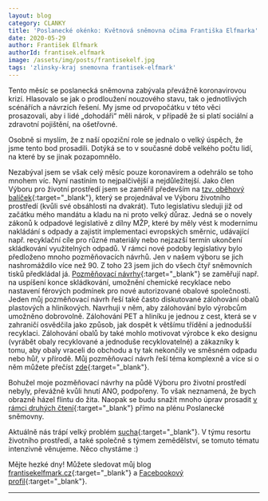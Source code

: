 ```yaml
---
layout: blog
category: CLANKY
title: 'Poslanecké okénko: Květnová sněmovna očima Františka Elfmarka'
date: 2020-05-29
author: František Elfmark
authorId: frantisek.elfmark
image: /assets/img/posts/frantisekelf.jpg
tags: 'zlinsky-kraj snemovna frantisek-elfmark'
---
```


Tento měsíc se poslanecká sněmovna zabývala převážně koronavirovou krizí. Hlasovalo se jak o prodloužení nouzového stavu, tak o jednotlivých scénářích a návrzích řešení. My jsme od prvopočátku v této věci prosazovali, aby i lidé „dohodáři“ měli nárok, v případě že si platí sociální a zdravotní pojištění, na ošetřovné.

Osobně si myslím, že z naší opoziční role se jednalo o velký úspěch, že jsme tento bod prosadili. Dotýká se to v současné době velkého počtu lidí, na které by se jinak pozapomnělo.

Nezabýval jsem se však celý měsíc pouze koronavirem a odehrálo se toho mnohem víc. Nyní nastíním to nejpalčivější a nejdůležitejší. Jako člen Výboru pro životní prostředí jsem se zaměřil především na [tzv. oběhový balíček](https://www.obehovehospodarstvi.eu/nova-legislativa-o-odpadech-posune-cr-k-obehovemu-hospodarstvi-prodlouzeni-lhuty-skladkovani-by-bylo-krokem-zpet//){:target="_blank"}, který se projednával ve Výboru životního prostředí (kvůli své obsáhlosti na dvakrát). Tuto legislativu sleduji již od začátku mého mandátu a kladu na ni proto velký důraz. Jedná se o novely zákonů k odpadové legislativě z dílny MŽP, které by měly vést k modernímu nakládání s odpady a zajistit implementaci evropských směrnic, udávající např. recyklační cíle pro různé materiály nebo nejzazší termín ukončení skládkování využitelných odpadů. V rámci nové podoby legislativy bylo předloženo mnoho pozměňovacích návrhů. Jen v našem výboru se jich nashromáždilo více než 90. Z toho 23 jsem jich do všech čtyř sněmovních tisků předkládal já. [Pozměňovací návrhy](https://www.frantisekelfmark.cz/report-balicek-nove-odpadove-legislativy-na-pude-snemovny-vzbudil-emoce/){:target="_blank"} se zaměřují např. na uspíšení konce skládkování, umožnění chemické recyklace nebo nastavení férových podmínek pro nové autorizované obalové společnosti. Jeden můj pozměňovací návrh řeší také často diskutované zálohování obalů plastových a hliníkových. Navrhuji v něm, aby zálohování bylo výrobcům umožněno dobrovolně. Zálohování PET a hliníku je jednou z cest, která se v zahraničí osvědčila jako způsob, jak dospět k většímu třídění a jednodušší recyklaci. Zálohování obalů by také mohlo motivovat výrobce k eko designu (vyrábět obaly recyklované a jednoduše recyklovatelné) a zákazníky k tomu, aby obaly vraceli do obchodu a ty tak nekončily ve směsném odpadu nebo hůř, v přírodě. Můj pozměňovací návrh řeší téma komplexně a více si o něm můžete přečíst [zde](https://www.frantisekelfmark.cz/prace-jak-by-melo-fungovat-zalohovani-napojovych-obalu-a-potrebujeme-jej-vubec/){:target="_blank"}. 

Bohužel moje pozměňovací návrhy na půdě Výboru pro životní prostředí nebyly, převážně kvůli hnutí ANO, podpořeny. To však neznamená, že bych obrazně házel flintu do žita. Naopak se budu snažit mnoho úprav prosadit [v rámci druhých čtení](https://www.frantisekelfmark.cz/prace-kdy-pujde-obehovy-balicek-do-druheho-cteni-zname-predbezny-termin/){:target="_blank"} přímo na plénu Poslanecké sněmovny.

Aktuálně nás trápí velký problém [sucha](https://www.frantisekelfmark.cz/prace-opatreni-eu-usnadni-vyuzivani-recyklovane-odpadni-vody-pro-zavlazovani-v-zemedelstvi/){:target="_blank"}. V týmu resortu životního prostředí, a také společně s týmem zemědělství, se tomuto tématu intenzivně věnujeme. Něco chystáme :)

Mějte hezké dny! Můžete sledovat můj blog [frantisekelfmark.cz](https://www.frantisekelfmark.cz/){:target="_blank"}
 a [Facebookový profil](https://www.facebook.com/FrantisekElfmark.DiS/){:target="_blank"}.
 
---
